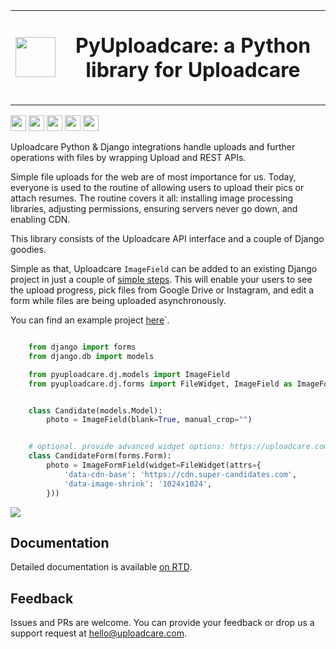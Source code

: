 
<table>
    <tr style="border: none;">
        <td style="border: none;">
            <img src="https://ucarecdn.com/2f4864b7-ed0e-4411-965b-8148623aa680/-/inline/yes/uploadcare-logo-mark.svg" target="" width="64" height="64">
        </td>
        <th style="vertical-align: center; border: none;">
            <p style="font-size: 2em">PyUploadcare: a Python library for Uploadcare</p>
        </th>
    </tr>
</table>

<img src="https://badge.fury.io/py/pyuploadcare.svg" height="25" />
<img src="https://github.com/uploadcare/pyuploadcare/actions/workflows/test.yml/badge.svg" height="25" /> 
<img src="https://readthedocs.org/projects/pyuploadcare/badge/?version=latest" height="25" />
<img src="https://coveralls.io/repos/github/uploadcare/pyuploadcare/badge.svg?branch=master" height="25" />
<img src="https://img.shields.io/badge/tech-stack-0690fa.svg?style=flat" height="25" />


Uploadcare Python & Django integrations handle uploads and further operations
with files by wrapping Upload and REST APIs.

Simple file uploads for the web are of most importance for us. Today, everyone
is used to the routine of allowing users to upload their pics or attach resumes.
The routine covers it all: installing image processing libraries, adjusting
permissions, ensuring servers never go down, and enabling CDN.

This library consists of the Uploadcare API interface and a couple of Django
goodies.

Simple as that, Uploadcare ``ImageField`` can be added to an
existing Django project in just a couple of [simple steps](https://pyuploadcare.readthedocs.org/en/latest/quickstart.html).
This will enable your users to see the upload progress, pick files
from Google Drive or Instagram, and edit a form while files are
being uploaded asynchronously.

You can find an example project [here](<https://github.com/uploadcare/pyuploadcare-example>)`.

[id]: http://b.org/ "title"

```python

    from django import forms
    from django.db import models

    from pyuploadcare.dj.models import ImageField
    from pyuploadcare.dj.forms import FileWidget, ImageField as ImageFormField


    class Candidate(models.Model):
        photo = ImageField(blank=True, manual_crop="")


    # optional. provide advanced widget options: https://uploadcare.com/docs/uploads/widget/config/#options
    class CandidateForm(forms.Form):
        photo = ImageFormField(widget=FileWidget(attrs={
            'data-cdn-base': 'https://cdn.super-candidates.com',
            'data-image-shrink': '1024x1024',
        }))

```

![](https://ucarecdn.com/dbb4021e-b20e-40fa-907b-3da0a4f8ed70/-/resize/800/manual_crop.png)

## Documentation

Detailed documentation is available [on RTD](<https://pyuploadcare.readthedocs.io/en/latest/>).


## Feedback


Issues and PRs are welcome. You can provide your feedback or drop us a support
request at [hello@uploadcare.com](hello@uploadcare.com).
